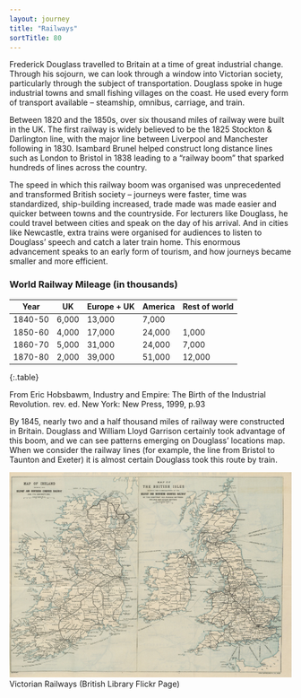 ```yaml
---
layout: journey
title: "Railways"
sortTitle: 80
---
```


Frederick Douglass travelled to Britain at a time of great industrial change. Through his sojourn, we can look through a window into Victorian society, particularly through the subject of transportation. Douglass spoke in huge industrial towns and small fishing villages on the coast. He used every form of transport available – steamship, omnibus, carriage, and train.

Between 1820 and the 1850s, over six thousand miles of railway were built in the UK. The first railway is widely believed to be the 1825 Stockton & Darlington line, with the major line between Liverpool and Manchester following in 1830. Isambard Brunel helped construct long distance lines such as London to Bristol in 1838 leading to a “railway boom” that sparked hundreds of lines across the country.

The speed in which this railway boom was organised was unprecedented and transformed British society – journeys were faster, time was standardized, ship-building increased, trade made was made easier and quicker between towns and the countryside. For lecturers like Douglass, he could travel between cities and speak on the day of his arrival. And in cities like Newcastle, extra trains were organised for audiences to listen to Douglass’ speech and catch a later train home. This enormous advancement speaks to an early form of tourism, and how journeys became smaller and more efficient.

### World Railway Mileage (in thousands)

| Year | UK | Europe + UK | America | Rest of world |
| ---- | -- | ----------- | ------- | ------------- |
| 1840-50 | 6,000 | 13,000 | 7,000 | |
| 1850-60 | 4,000 | 17,000 | 24,000 | 1,000 |
| 1860-70 | 5,000 | 31,000 | 24,000 | 7,000 |
| 1870-80 | 2,000 | 39,000 | 51,000 | 12,000 |
{:.table}

From Eric Hobsbawm, Industry and Empire: The Birth of the Industrial Revolution. rev. ed. New York: New Press, 1999, p.93

By 1845, nearly two and a half thousand miles of railway were constructed in Britain. Douglass and William Lloyd Garrison certainly took advantage of this boom, and we can see patterns emerging on Douglass’ locations map. When we consider the railway lines (for example, the line from Bristol to Taunton and Exeter) it is almost certain Douglass took this route by train.

![Picture of Victorian Railways](/img/railwaynew.jpg)
<span class="caption text-muted">Victorian Railways (British Library Flickr Page)</span>


